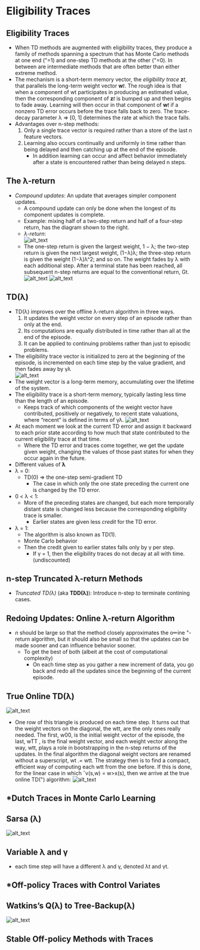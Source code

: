 # __Eligibility Traces__


## **Eligibility Traces**
- When TD methods are augmented with eligibility traces, they produce a family of methods spanning a spectrum that has Monte Carlo methods at one end ("=1) and one-step TD methods at the other ("=0). In between are intermediate methods that are often better than either extreme method.
- The mechanism is a short-term memory vector, the *eligibility trace* **z***t*, that parallels the long-term weight vector **w***t*. The rough idea is that when a component of wt participates in producing an estimated value, then the corresponding component of **z***t* is bumped up and then begins to fade away. Learning will then occur in that component of **w***t* if a nonzero TD error occurs before the trace falls back to zero. The trace-decay parameter λ => [0, 1] determines the rate at which the trace falls.
- Advantages over n-step methods:
    1. Only a single trace vector is required rather than a store of the last n feature vectors.
    2. Learning also occurs continually and uniformly in time rather than being delayed and then catching up at the end of the episode.
        - In addition learning can occur and affect behavior immediately after a state is encountered rather than being delayed n steps.

## **The λ-return**
- *Compound updates*: An update that averages simpler component updates.
    - A compound update can only be done when the longest of its component updates is complete.
    - Example: mixing half of a two-step return and half of a four-step return, has the diagram shown to the right.
    - *λ-return*: <br>
    ![alt_text](../images/lambda-return.JPG 'image')
    - The one-step return is given the largest weight, 1 − λ; the two-step return is given the next largest weight, (1−λ)λ; the three-step return is given the weight (1−λ)λ^2; and so on. The weight fades by λ with each additional step. After a terminal state has been reached, all subsequent n-step returns are equal to the conventional return, Gt.
    ![alt_text](../images/lambda-return-graph.JPG 'image')
    ![alt_text](../images/forward-view.JPG 'image')

## **TD(λ)**
- TD(λ) improves over the offline λ-return algorithm in three ways.
    1. It updates the weight vector on every step of an episode rather than only at the end.
    2. Its computations are equally distributed in time rather than all at the end of the episode.
    3. It can be applied to continuing problems rather than just to episodic problems.
- The eligibility trace vector is initialized to zero at the beginning of the episode, is incremented on each time step by the value gradient, and then fades away by
γλ <br>
![alt_text](../images/td-lambda.JPG 'image')
- The weight vector is a long-term memory, accumulating over the lifetime of the system.
- The eligibility trace is a short-term memory, typically lasting less time than the length of an episode.
    - Keeps track of which components of the weight vector have contributed, positively or negatively, to recent state valuations, where “recent” is defined in terms of γλ.
![alt_text](../images/backward-view.JPG 'image')
- At each moment we look at the current TD error and assign it backward to each prior state according to how much that state contributed to the current eligibility trace at that time.
    - Where the TD error and traces come together, we get the update given weight, changing the values of those past states for when they occur again in the future.
- Different values of **λ**
- λ = 0:
    - TD(0) => the one-step semi-gradient TD
        - The case in which only the one state preceding the current one is changed by the TD error.
- 0 < λ < 1:
    - More of the preceding states are changed, but each more temporally distant state is changed less because the corresponding eligibility trace is smaller.
        - Earlier states are given less *credit* for the TD error.
- λ = 1:
    - The algorithm is also known as TD(1).
    - Monte Carlo behavior
    - Then the credit given to earlier states falls only by γ per step.
        - If γ = 1, then the eligibility traces do not decay at all with time. (undiscounted)

## **n-step Truncated λ-return Methods**
- *Truncated TD(λ)* (aka **TDD(λ)**): Introduce n-step to terminate contining cases.

## **Redoing Updates: Online λ-return Algorithm**
- *n* should be large so that the method closely approximates the o✏ine "-return algorithm, but it should also be small so that the updates can be made sooner and can influence behavior sooner.
    - To get the best of both (albeit at the cost of computational complexity)
        - On each time step as you gather a new increment of data, you go back and redo all the updates since the beginning of the current episode.

## **True Online TD(λ)**
![alt_text](../images/triangle.JPG 'image')
- One row of this triangle is produced on each time step. It turns out that the weight vectors on the diagonal, the wtt, are the only ones really needed. The first, w00, is the initial weight vector of the episode, the last, wTT , is the final weight vector, and each weight vector along the way, wtt, plays a role in bootstrapping in the n-step returns of the updates. In the final algorithm the diagonal weight vectors are renamed without a superscript, wt .= wtt. The strategy then is to find a compact, efficient way of computing each wtt from the one before. If this is done, for the linear case in which ˆv(s,w) = w>x(s), then we arrive at the true online TD(") algorithm:
![alt_text](../images/online-td.JPG 'image')

## ***Dutch Traces in Monte Carlo Learning**

## **Sarsa (λ)**
![alt_text](../images/sarsa-lambda.JPG 'image')

## **Variable λ and γ**
- each time step will have a different λ and γ, denoted λt and γt.

## ***Off-policy Traces with Control Variates**

## **Watkins’s Q(λ) to Tree-Backup(λ)**
![alt_text](../images/watsons-q.JPG 'image')

## **Stable Off-policy Methods with Traces**
